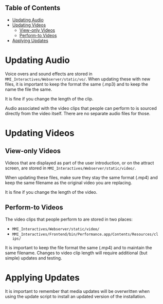 ## Table of Contents

* [Updating Audio](#updating-audio)
* [Updating Videos](#updating-videos)
  - [View-only Videos](#view-only-videos)
  - [Perform-to Videos](#perform-to-videos)
* [Applying Updates](#applying-updates)

# Updating Audio

Voice overs and sound effects are stored in 
`MMI_Interactives/Webserver/static/vo/`.
When updating these with new files, it is important 
to keep the format the same (.mp3) and to keep the name the file the same.

It is fine if you change the length of the clip.

Audio associated with the video clips that people can perform to 
is sourced directly from the video itself.
There are no separate audio files for those.

# Updating Videos

## View-only Videos

Videos that are displayed as part of the user introduction, 
or on the attract screen, 
are stored in `MMI_Interactives/Webserver/static/video/`.

When updating these files, make sure they stay the same format (.mp4)
and keep the same filename as the original video you are replacing.

It is fine if you change the length of the video.

## Perform-to Videos

The video clips that people perform to are stored in two places:

* `MMI_Interactives/Webserver/static/video/`
* `MMI_Interactives/Frontend/bin/Performance.app/Contents/Resources/clips/`

It is important to keep the file format the same (.mp4) 
and to maintain the same filename. 
Changes to video clip length will require additional 
(but simple) updates and testing.

# Applying Updates

It is important to remember that media updates will be overwritten when using the update script to install an updated version of the installation.